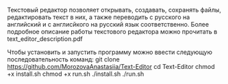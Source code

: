 Текстовый редактор позволяет открывать, создавать, сохранять файлы, редактировать текст в них, а также переводить с русского на английский и с англисйкого на русский язык соответственно.
Более подробное описание работы текстового редактора можно прочитать в text_editor_description.pdf

Чтобы установить и запустить программу можно ввести следующую последовательность команд:
git clone https://github.com/MorozovaAnastasiia/Text-Editor
cd Text-Editor
chmod +x install.sh
chmod +x run.sh
./install.sh
./run.sh
